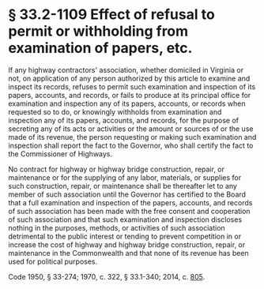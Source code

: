 # § 33.2-1109 Effect of refusal to permit or withholding from examination of papers, etc.

<p>If any highway contractors' association, whether domiciled in Virginia or not, on application of any person authorized by this article to examine and inspect its records, refuses to permit such examination and inspection of its papers, accounts, and records, or fails to produce at its principal office for examination and inspection any of its papers, accounts, or records when requested so to do, or knowingly withholds from examination and inspection any of its papers, accounts, and records, for the purpose of secreting any of its acts or activities or the amount or sources of or the use made of its revenue, the person requesting or making such examination and inspection shall report the fact to the Governor, who shall certify the fact to the Commissioner of Highways.</p><p>No contract for highway or highway bridge construction, repair, or maintenance or for the supplying of any labor, materials, or supplies for such construction, repair, or maintenance shall be thereafter let to any member of such association until the Governor has certified to the Board that a full examination and inspection of the papers, accounts, and records of such association has been made with the free consent and cooperation of such association and that such examination and inspection discloses nothing in the purposes, methods, or activities of such association detrimental to the public interest or tending to prevent competition in or increase the cost of highway and highway bridge construction, repair, or maintenance in the Commonwealth and that none of its revenue has been used for political purposes.</p><p>Code 1950, § 33-274; 1970, c. 322, § 33.1-340; 2014, c. <a href='http://lis.virginia.gov/cgi-bin/legp604.exe?141+ful+CHAP0805'>805</a>.</p>